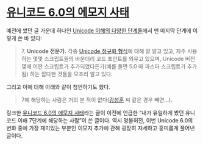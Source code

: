 [유니코드 6.0의 에모지 사태][source]
====================================

예전에 썼던 글 가운데 하나인 [Unicode 이해의 다양한 단계들][1]에서 맨 마지막 단계에 이렇게 쓴 바 있다:

> 7\. **Unicode 전문가.** 각종 [Unicode 정규화 형식][2]에 대해 잘 알고 있고, 자주 사용하는 몇몇 스크립트들의 바운더리 코드 포인트를 외우고 있으며, Unicode 버전 몇에 어떤 스크립트가 추가되었다든가(예를 들면 5.0 때 파스파 스크립트가 추가됨) 하는 잡다한 것들을 모조리 알고 있다.

그리고 이에 대해 아래와 같이 첨언하기도 했다.

> 7에 해당하는 사람은 거의 본 적이 없다([강성훈][3] 씨 같은 경우 빼면…).

링크한 [유니코드 6.0의 에모지 사태][4]라는 글이 이전에 언급한 “내가 유일하게 봤던 유니코드 이해 7단계에 해당하는 사람”이 쓴 글이다. 역시 명불허전, 이번 Unicode 6.0의 변화 중에 가장 재미있는 부분인 이모지 추가에 관해 굉장히 자세하고 흥미롭게 풀어낸 글이다.

[1]: http://blog.dahlia.kr/post/1268041887
[2]: http://unicode.org/reports/tr15/
[3]: http://mearie.org/
[4]: http://j.mearie.org/post/2334141016/emoji-on-unicode-6-0

[source]: http://j.mearie.org/post/2334141016/emoji-on-unicode-6-0
